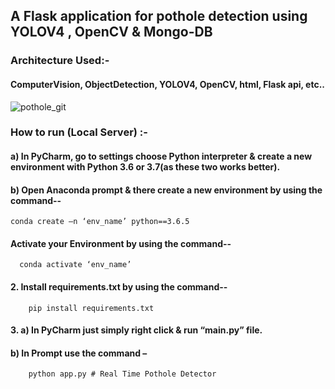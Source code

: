 ## A Flask application for pothole detection using YOLOV4 , OpenCV &amp; Mongo-DB

### Architecture Used:-
   #### ComputerVision, ObjectDetection, YOLOV4, OpenCV, html, Flask api, etc..


![pothole_git](https://user-images.githubusercontent.com/52413661/133123628-bce3c5d8-8d25-4af7-b024-a46453f2a8d2.gif)

### How to run (Local Server) :-
#### a) In PyCharm, go to settings choose Python interpreter & create a new environment with Python 3.6 or 3.7(as these two works better).

#### b) Open Anaconda prompt & there create a new environment by using the command--
	conda create –n ‘env_name’ python==3.6.5

#### Activate your Environment by using the command--
      conda activate ‘env_name’

#### 2. Install requirements.txt by using the command--
        pip install requirements.txt

#### 3. a) In PyCharm just simply right click & run “main.py” file.

#### b) In Prompt use the command –
        python app.py # Real Time Pothole Detector
